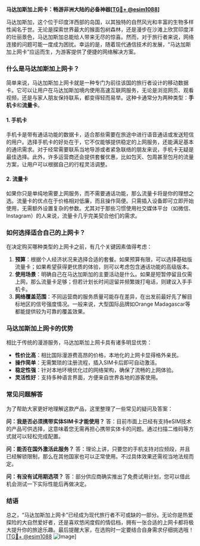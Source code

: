 **马达加斯加上网卡：畅游非洲大陆的必备神器[[TG💪+ @esim1088](https://t.me/s/esim1088)]**

马达加斯加，这个位于印度洋西部的岛国，以其独特的自然风光和丰富的生物多样性闻名于世。无论是探索世界最大的猴面包树森林，还是漫步在沙滩上欣赏印度洋的壮丽景色，马达加斯加总能给人带来无尽的惊喜。然而，对于旅行者来说，网络连接的问题可能一度成为困扰。幸运的是，随着现代通信技术的发展，“马达加斯加上网卡”应运而生，为游客提供了便捷的网络解决方案。

### **什么是马达加斯加上网卡？**

简单来说，马达加斯加上网卡就是一种专门为前往该国的旅行者设计的移动数据卡。它可以让用户在马达加斯加境内使用高速互联网服务，无论是浏览网页、观看视频，还是与家人朋友保持联系，都变得轻而易举。这种卡通常分为两种类型：**手机卡**和**流量卡**。

#### **1. 手机卡**
手机卡是带有通话功能的数据卡，适合那些需要在旅途中进行语音通话或发送短信的用户。选择手机卡的好处在于，它不仅能够提供稳定的上网服务，还能满足基本的通讯需求。对于经常需要联系当地导游或者紧急联络的朋友来说，手机卡无疑是最佳选择。此外，许多运营商还会提供套餐优惠，比如包天、包周甚至包月的流量方案，让用户可以根据自己的行程灵活调整。

#### **2. 流量卡**
如果你只是单纯地需要上网服务，而不需要通话功能，那么流量卡将是你的理想之选。流量卡的优点在于价格相对低廉，而且操作简便。只需插入设备即可立即开始使用，无需额外设置复杂的参数。尤其对于那些习惯使用社交媒体平台（如微信、Instagram）的人来说，流量卡几乎完美契合他们的需求。

### **如何选择适合自己的上网卡？**

在决定购买哪种类型的上网卡之前，有几个关键因素值得考虑：

1. **预算**：根据个人经济状况来选择合适的套餐。如果预算有限，可以选择基础版流量卡；如果希望获得更优质的体验，则可以考虑包含通话功能的高级版本。
2. **使用场景**：明确自己在马达加斯加的主要活动是什么。如果是短暂停留且仅需上网，那么流量卡足够；但若计划长时间逗留并频繁拨打电话，则建议入手手机卡。
3. **网络覆盖范围**：不同运营商的服务质量可能存在差异，在出发前最好先了解目标地区的信号强度情况。一般来说，大型国际品牌如Orange Madagascar等都能提供较为可靠的覆盖效果。

### **马达加斯加上网卡的优势**

相比于传统的漫游服务，马达加斯加上网卡具有诸多明显优势：

- **性价比高**：相比国际漫游费高昂的价格，本地化的上网卡显得格外亲民。
- **操作简单**：无需繁琐的注册流程，插入SIM卡后即可自动激活。
- **稳定性强**：针对本地环境优化过的网络架构，确保了流畅的上网体验。
- **灵活性好**：支持多种语言界面，方便来自世界各地的游客使用。

### **常见问题解答**

为了帮助大家更好地理解这款产品，这里整理了一些常见的疑问及答案：

**问：我是否必须携带实体SIM卡才能使用？**
答：目前市面上已经有支持eSIM技术的产品可供选择，这意味着您无需再担心携带实体卡的问题。通过扫描二维码等方式就可以轻松完成配置。

**问：能否在国外激活此服务？**
答：理论上讲，只要您的手机支持对应频段，并且已经解锁限制，那么在其他国家也可以正常使用。不过具体效果还需视当地法规而定。

**问：有没有试用期选项？**
答：部分供应商确实推出了免费试用计划，您可以借此机会测试一下实际性能后再做决定。

### **结语**

总之，“马达加斯加上网卡”已经成为现代旅行者不可或缺的一部分。无论你是热爱探险的大自然爱好者，还是喜欢悠闲度假的情侣档，拥有一张合适的上网卡都将极大提升你的旅途乐趣。最后提醒大家，在选购时一定要结合自身需求仔细挑选哦！[[TG💪+ @esim1088](https://t.me/s/esim1088) ![Image](https://i.postimg.cc/4NQfJmqS/Snipaste-2025-05-13-00-14-12.png)]